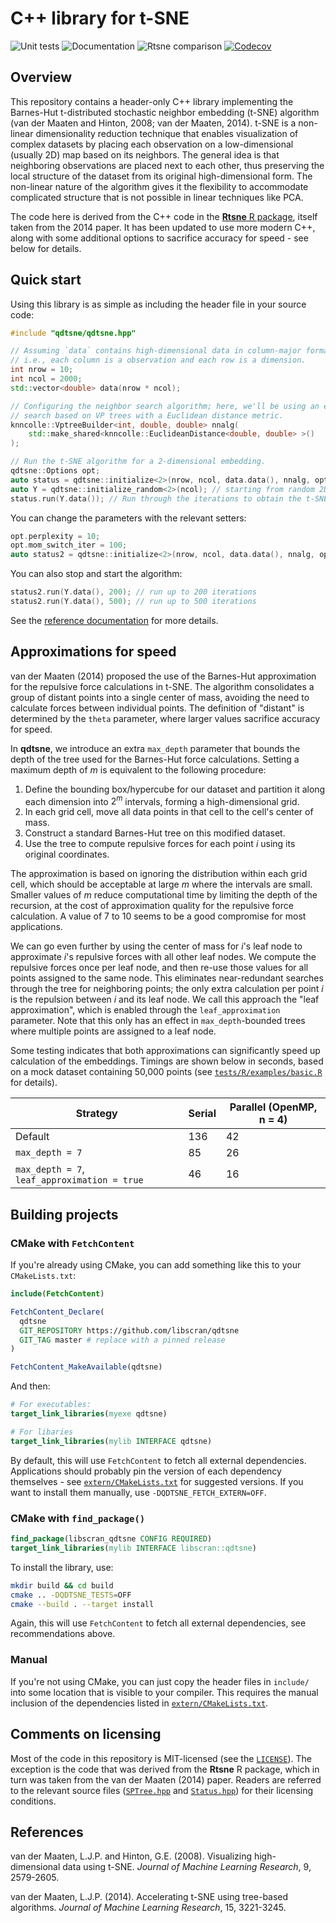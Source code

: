 # C++ library for t-SNE

![Unit tests](https://github.com/libscran/qdtsne/actions/workflows/run-tests.yaml/badge.svg)
![Documentation](https://github.com/libscran/qdtsne/actions/workflows/doxygenate.yaml/badge.svg)
![Rtsne comparison](https://github.com/libscran/qdtsne/actions/workflows/compare-Rtsne.yaml/badge.svg)
[![Codecov](https://codecov.io/gh/libscran/qdtsne/branch/master/graph/badge.svg?token=CX6G39BM7B)](https://codecov.io/gh/libscran/qdtsne)

## Overview

This repository contains a header-only C++ library implementing the Barnes-Hut t-distributed stochastic neighbor embedding (t-SNE) algorithm (van der Maaten and Hinton, 2008; van der Maaten, 2014).
t-SNE is a non-linear dimensionality reduction technique that enables visualization of complex datasets by placing each observation on a low-dimensional (usually 2D) map based on its neighbors.
The general idea is that neighboring observations are placed next to each other, thus preserving the local structure of the dataset from its original high-dimensional form.
The non-linear nature of the algorithm gives it the flexibility to accommodate complicated structure that is not possible in linear techniques like PCA.

The code here is derived from the C++ code in the [**Rtsne** R package](https://github.com/jkrijthe/Rtsne/), itself taken from the 2014 paper.
It has been updated to use more modern C++, along with some additional options to sacrifice accuracy for speed - see below for details.

## Quick start

Using this library is as simple as including the header file in your source code:

```cpp
#include "qdtsne/qdtsne.hpp"

// Assuming `data` contains high-dimensional data in column-major format,
// i.e., each column is a observation and each row is a dimension.
int nrow = 10;
int ncol = 2000;
std::vector<double> data(nrow * ncol);

// Configuring the neighbor search algorithm; here, we'll be using an exact
// search based on VP trees with a Euclidean distance metric.
knncolle::VptreeBuilder<int, double, double> nnalg(
    std::make_shared<knncolle::EuclideanDistance<double, double> >()
);

// Run the t-SNE algorithm for a 2-dimensional embedding.
qdtsne::Options opt;
auto status = qdtsne::initialize<2>(nrow, ncol, data.data(), nnalg, opt);
auto Y = qdtsne::initialize_random<2>(ncol); // starting from random 2D coordinates.
status.run(Y.data()); // Run through the iterations to obtain the t-SNE embedding.
```

You can change the parameters with the relevant setters:

```cpp
opt.perplexity = 10;
opt.mom_switch_iter = 100;
auto status2 = qdtsne::initialize<2>(nrow, ncol, data.data(), nnalg, opt);
```

You can also stop and start the algorithm:

```cpp
status2.run(Y.data(), 200); // run up to 200 iterations
status2.run(Y.data(), 500); // run up to 500 iterations
```

See the [reference documentation](https://libscran.github.io/qdtsne/) for more details.

## Approximations for speed

van der Maaten (2014) proposed the use of the Barnes-Hut approximation for the repulsive force calculations in t-SNE.
The algorithm consolidates a group of distant points into a single center of mass, avoiding the need to calculate forces between individual points. 
The definition of "distant" is determined by the `theta` parameter, where larger values sacrifice accuracy for speed.

In **qdtsne**, we introduce an extra `max_depth` parameter that bounds the depth of the tree used for the Barnes-Hut force calculations.
Setting a maximum depth of $m$ is equivalent to the following procedure:

1. Define the bounding box/hypercube for our dataset and partition it along each dimension into $2^m$ intervals, forming a high-dimensional grid.
2. In each grid cell, move all data points in that cell to the cell's center of mass.
3. Construct a standard Barnes-Hut tree on this modified dataset.
4. Use the tree to compute repulsive forces for each point $i$ using its original coordinates.

The approximation is based on ignoring the distribution within each grid cell, which should be acceptable at large $m$ where the intervals are small.
Smaller values of $m$ reduce computational time by limiting the depth of the recursion, at the cost of approximation quality for the repulsive force calculation.
A value of 7 to 10 seems to be a good compromise for most applications.

We can go even further by using the center of mass for $i$'s leaf node to approximate $i$'s repulsive forces with all other leaf nodes.
We compute the repulsive forces once per leaf node, and then re-use those values for all points assigned to the same node.
This eliminates near-redundant searches through the tree for neighboring points; the only extra calculation per point $i$ is the repulsion between $i$ and its leaf node.
We call this approach the "leaf approximation", which is enabled through the `leaf_approximation` parameter.
Note that this only has an effect in `max_depth`-bounded trees where multiple points are assigned to a leaf node.

Some testing indicates that both approximations can significantly speed up calculation of the embeddings.
Timings are shown below in seconds, based on a mock dataset containing 50,000 points (see [`tests/R/examples/basic.R`](tests/R/examples/basic.R) for details).

|Strategy|Serial|Parallel (OpenMP, n = 4)|
|----|----|---|
|Default|136|42| 
|`max_depth = 7`|85|26| 
|`max_depth = 7`, `leaf_approximation = true`|46|16| 

## Building projects

### CMake with `FetchContent`

If you're already using CMake, you can add something like this to your `CMakeLists.txt`:

```cmake
include(FetchContent)

FetchContent_Declare(
  qdtsne 
  GIT_REPOSITORY https://github.com/libscran/qdtsne
  GIT_TAG master # replace with a pinned release
)

FetchContent_MakeAvailable(qdtsne)
```

And then:

```cmake
# For executables:
target_link_libraries(myexe qdtsne)

# For libaries
target_link_libraries(mylib INTERFACE qdtsne)
```

By default, this will use `FetchContent` to fetch all external dependencies.
Applications should probably pin the version of each dependency themselves - see [`extern/CMakeLists.txt`](extern/CMakeLists.txt) for suggested versions.
If you want to install them manually, use `-DQDTSNE_FETCH_EXTERN=OFF`.

### CMake with `find_package()`

```cmake
find_package(libscran_qdtsne CONFIG REQUIRED)
target_link_libraries(mylib INTERFACE libscran::qdtsne)
```

To install the library, use:

```sh
mkdir build && cd build
cmake .. -DQDTSNE_TESTS=OFF
cmake --build . --target install
```

Again, this will use `FetchContent` to fetch all external dependencies, see recommendations above.

### Manual

If you're not using CMake, you can just copy the header files in `include/` into some location that is visible to your compiler.
This requires the manual inclusion of the dependencies listed in [`extern/CMakeLists.txt`](extern/CMakeLists.txt).

## Comments on licensing

Most of the code in this repository is MIT-licensed (see the [`LICENSE`](LICENSE)).
The exception is the code that was derived from the **Rtsne** R package, which in turn was taken from the van der Maaten (2014) paper.
Readers are referred to the relevant source files ([`SPTree.hpp`](include/qdtsne/SPTree.hpp) and [`Status.hpp`](include/qdtsne/Status.hpp)) for their licensing conditions.

## References

van der Maaten, L.J.P. and Hinton, G.E. (2008). 
Visualizing high-dimensional data using t-SNE. 
_Journal of Machine Learning Research_, 9, 2579-2605.

van der Maaten, L.J.P. (2014). 
Accelerating t-SNE using tree-based algorithms. 
_Journal of Machine Learning Research_, 15, 3221-3245.
